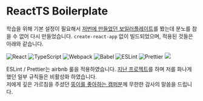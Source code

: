 # ReactTS Boilerplate

학습을 위해 기본 설정이 필요해서 [저번에 만들었던 보일러플레이트](https://github.com/prayinforrain/ReactTS_Boilerplate)를 봤는데 분노를 참을 수 없어 다시 만들었습니다.
`create-react-app` 없이 빌드되었으며, 적용된 것들은 아래와 같습니다.

![React](https://img.shields.io/badge/react-%2320232a.svg?style=for-the-badge&logo=react&logoColor=%2361DAFB)
![TypeScript](https://img.shields.io/badge/Typescript-3178C6.svg?style=for-the-badge&logo=Typescript&logoColor=white)
![Webpack](https://img.shields.io/badge/webpack-%238DD6F9.svg?style=for-the-badge&logo=webpack&logoColor=black)
![Babel](https://img.shields.io/badge/babel-F9DC3E.svg?style=for-the-badge&logo=babel&logoColor=black)
![ESLint](https://img.shields.io/badge/eslint-4B32C3.svg?style=for-the-badge&logo=eslint&logoColor=white)
![Prettier](https://img.shields.io/badge/prettier-F7B93E.svg?style=for-the-badge&logo=prettier&logoColor=black)
<img src="https://img.shields.io/badge/sass-CC6699?style=for-the-badge&logo=Sass&logoColor=white">  

ESLint / Prettier는 airbnb 룰을 적용하였습니다. [지난 프로젝트](https://github.com/kddkdkk/javascript-p4-bmtown)를 하며 저를 화나게 했던 일부 규칙들은 비활성화 하였습니다.  
저에게 깊은 가르침을 주셨던 [뚱이를 좋아하는 캠퍼분](https://github.com/kddkdkk)께 무한한 감사의 말씀을 드립니다.

